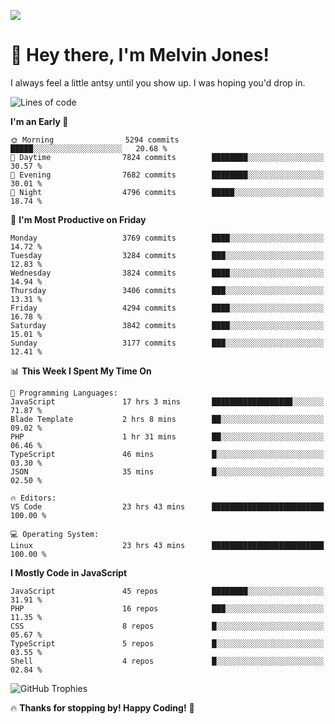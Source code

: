 ![](https://i.pinimg.com/originals/f8/b4/d0/f8b4d0ddedae91a68a6cfa788148436b.gif)

# 👋 Hey there, I'm Melvin Jones!
I always feel a little antsy until you show up. I was hoping you'd drop in.

<!--START_SECTION:mrepol742-->
![Lines of code](https://img.shields.io/badge/From%20Hello%20World%20I%27ve%20Written-20.0%20million%20lines%20of%20code-blue)

**I'm an Early 🐤** 

```text
🌞 Morning                5294 commits        █████░░░░░░░░░░░░░░░░░░░░   20.68 % 
🌆 Daytime                7824 commits        ████████░░░░░░░░░░░░░░░░░   30.57 % 
🌃 Evening                7682 commits        ████████░░░░░░░░░░░░░░░░░   30.01 % 
🌙 Night                  4796 commits        █████░░░░░░░░░░░░░░░░░░░░   18.74 % 
```
📅 **I'm Most Productive on Friday** 

```text
Monday                   3769 commits        ████░░░░░░░░░░░░░░░░░░░░░   14.72 % 
Tuesday                  3284 commits        ███░░░░░░░░░░░░░░░░░░░░░░   12.83 % 
Wednesday                3824 commits        ████░░░░░░░░░░░░░░░░░░░░░   14.94 % 
Thursday                 3406 commits        ███░░░░░░░░░░░░░░░░░░░░░░   13.31 % 
Friday                   4294 commits        ████░░░░░░░░░░░░░░░░░░░░░   16.78 % 
Saturday                 3842 commits        ████░░░░░░░░░░░░░░░░░░░░░   15.01 % 
Sunday                   3177 commits        ███░░░░░░░░░░░░░░░░░░░░░░   12.41 % 
```


📊 **This Week I Spent My Time On** 

```text
💬 Programming Languages: 
JavaScript               17 hrs 3 mins       ██████████████████░░░░░░░   71.87 % 
Blade Template           2 hrs 8 mins        ██░░░░░░░░░░░░░░░░░░░░░░░   09.02 % 
PHP                      1 hr 31 mins        ██░░░░░░░░░░░░░░░░░░░░░░░   06.46 % 
TypeScript               46 mins             █░░░░░░░░░░░░░░░░░░░░░░░░   03.30 % 
JSON                     35 mins             █░░░░░░░░░░░░░░░░░░░░░░░░   02.50 % 

🔥 Editors: 
VS Code                  23 hrs 43 mins      █████████████████████████   100.00 % 

💻 Operating System: 
Linux                    23 hrs 43 mins      █████████████████████████   100.00 % 
```

**I Mostly Code in JavaScript** 

```text
JavaScript               45 repos            ████████░░░░░░░░░░░░░░░░░   31.91 % 
PHP                      16 repos            ███░░░░░░░░░░░░░░░░░░░░░░   11.35 % 
CSS                      8 repos             █░░░░░░░░░░░░░░░░░░░░░░░░   05.67 % 
TypeScript               5 repos             █░░░░░░░░░░░░░░░░░░░░░░░░   03.55 % 
Shell                    4 repos             █░░░░░░░░░░░░░░░░░░░░░░░░   02.84 % 
```




<!--END_SECTION:mrepol742-->

![GitHub Trophies](https://github-profile-trophy.vercel.app/?username=mrepol742&theme=dracula)

🔥 **Thanks for stopping by! Happy Coding!** 🚀
